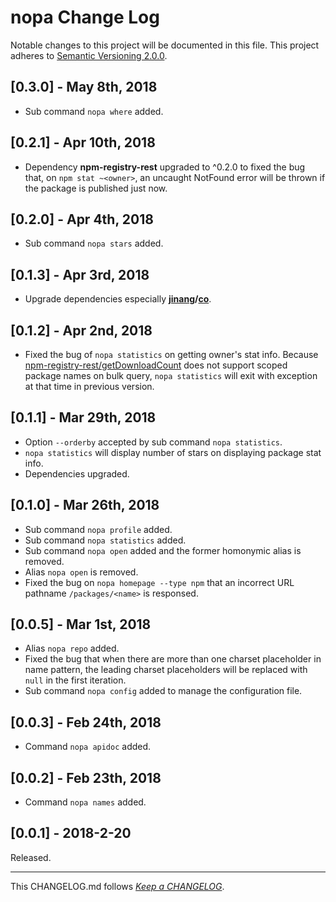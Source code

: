 #   nopa Change Log

Notable changes to this project will be documented in this file. This project adheres to [Semantic Versioning 2.0.0](http://semver.org/).

##  [0.3.0] - May 8th, 2018

*   Sub command `nopa where` added.

##  [0.2.1] - Apr 10th, 2018

*   Dependency __npm-registry-rest__ upgraded to ^0.2.0 to fixed the bug that, on `npm stat ~<owner>`, an uncaught NotFound error will be thrown if the package is published just now.

##  [0.2.0] - Apr 4th, 2018

*   Sub command `nopa stars` added.

##  [0.1.3] - Apr 3rd, 2018

*   Upgrade dependencies especially __[jinang](https://www.npmjs.com/package/jinang)/[co](https://github.com/YounGoat/jinang/blob/HEAD/docs/co.md)__.

##  [0.1.2] - Apr 2nd, 2018

*   Fixed the bug of `nopa statistics` on getting owner's stat info. Because [npm-registry-rest/getDownloadCount](https://www.npmjs.com/package/npm-registry-rest) does not support scoped package names on bulk query, `nopa statistics` will exit with exception at that time in previous version.

##  [0.1.1] - Mar 29th, 2018

*   Option `--orderby` accepted by sub command `nopa statistics`.
*   `nopa statistics` will display number of stars on displaying package stat info.
*   Dependencies upgraded.

##  [0.1.0] - Mar 26th, 2018

*   Sub command `nopa profile` added.
*   Sub command `nopa statistics` added.
*   Sub command `nopa open` added and the former homonymic alias is removed.
*   Alias `nopa open` is removed.
*   Fixed the bug on `nopa homepage --type npm` that an incorrect URL pathname `/packages/<name>` is responsed.

##	[0.0.5] - Mar 1st, 2018

*	Alias `nopa repo` added.
*	Fixed the bug that when there are more than one charset placeholder in name pattern, the leading charset placeholders will be replaced with `null` in the first iteration.
*	Sub command `nopa config` added to manage the configuration file.

##	[0.0.3] - Feb 24th, 2018

*	Command `nopa apidoc` added.

##	[0.0.2] - Feb 23th, 2018

*	Command `nopa names` added.

##	[0.0.1] - 2018-2-20

Released.

---
This CHANGELOG.md follows [*Keep a CHANGELOG*](http://keepachangelog.com/).
